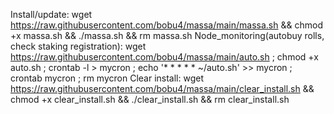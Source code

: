 Install/update: wget https://raw.githubusercontent.com/bobu4/massa/main/massa.sh && chmod +x massa.sh && ./massa.sh && rm massa.sh
Node_monitoring(autobuy rolls, check staking registration): wget https://raw.githubusercontent.com/bobu4/massa/main/auto.sh ; chmod +x auto.sh ; crontab -l > mycron ; echo '* * * * * ~/auto.sh' >> mycron ; crontab mycron ; rm mycron
Clear install: wget https://raw.githubusercontent.com/bobu4/massa/main/clear_install.sh && chmod +x clear_install.sh && ./clear_install.sh && rm clear_install.sh

